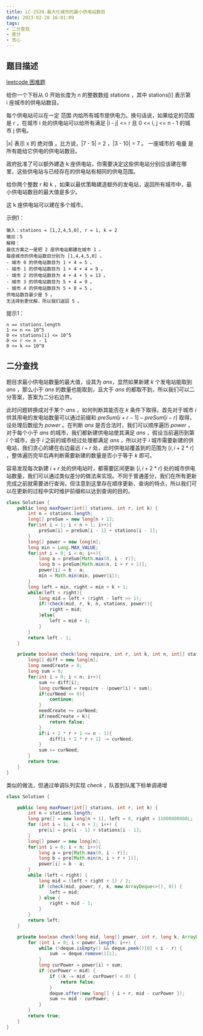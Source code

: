 ```yaml
---
title: LC-2528.最大化城市的最小供电站数目
date: 2023-02-28 16:01:09
tags:
- 二分查找
- 差分
- 贪心
---
```


## 题目描述
[leetcode 困难题](https://leetcode.cn/problems/maximize-the-minimum-powered-city/)

给你一个下标从 0 开始长度为 n 的整数数组 stations ，其中 stations[i] 表示第 i 座城市的供电站数目。

每个供电站可以在一定 范围 内给所有城市提供电力。换句话说，如果给定的范围是 r ，在城市 i 处的供电站可以给所有满足 |i - j| <= r 且 0 <= i, j <= n - 1 的城市 j 供电。

|x| 表示 x 的 绝对值 。比方说，|7 - 5| = 2 ，|3 - 10| = 7 。
一座城市的 电量 是所有能给它供电的供电站数目。

政府批准了可以额外建造 k 座供电站，你需要决定这些供电站分别应该建在哪里，这些供电站与已经存在的供电站有相同的供电范围。

给你两个整数 r 和 k ，如果以最优策略建造额外的发电站，返回所有城市中，最小供电站数目的最大值是多少。

这 k 座供电站可以建在多个城市。

示例1：
```
输入：stations = [1,2,4,5,0], r = 1, k = 2
输出：5
解释：
最优方案之一是把 2 座供电站都建在城市 1 。
每座城市的供电站数目分别为 [1,4,4,5,0] 。
- 城市 0 的供电站数目为 1 + 4 = 5 。
- 城市 1 的供电站数目为 1 + 4 + 4 = 9 。
- 城市 2 的供电站数目为 4 + 4 + 5 = 13 。
- 城市 3 的供电站数目为 5 + 4 = 9 。
- 城市 4 的供电站数目为 5 + 0 = 5 。
供电站数目最少是 5 。
无法得到更优解，所以我们返回 5 。
```

提示1：
```
n == stations.length
1 <= n <= 10^5
0 <= stations[i] <= 10^5
0 <= r <= n - 1
0 <= k <= 10^9
```

## 二分查找
题目求最小供电站数量的最大值，设其为 $ans$，显然如果新建 $k$ 个发电站能取到 $ans$ ，那么小于 $ans$ 的数量也能取到，且大于 $ans$ 的都取不到，所以我们可以二分答案，答案为二分右边界。

此时问题转换成对于某个 $ans$ ，如何判断其能否在 $k$ 条件下取得。首先对于城市 $i$ 供其用电的发电站数量可以通过前缀和 $preSum[i + r - 1] - preSum[i - r]$ 取得，设处理后数组为 $power$ 。在判断 $ans$ 是否合法时，我们可以顺序遍历 $power$ ，对于每个小于 $ans$ 的城市，我们都新建供电站使其满足 $ans$ ，假设当前遍历到第 $i$ 个城市，由于 $i$ 之前的城市经过处理都满足 $ans$ ，所以对于 $i$ 城市需要新建的供电站，我们贪心的建在右边最远 $i + r$ 处，此时供电站覆盖到的范围为 $[i, i + 2 * r]$ ，整体遍历完毕后再判断需要新建的数量是否小于等于 $k$ 即可。

容易发现每次新建 $i + r$ 处的供电站时，都需要区间更新 $[i, i + 2 * r]$ 处的城市供电站数量，我们可以通过类似差分的做法来实现。不同于普通差分，我们在所有更新完成之前就需要进行查询，但注意到这里存在顺序更新、查询的特点，所以我们可以在更新的过程中实时维护前缀和以达到查询的目的。

```Java
class Solution {
    public long maxPower(int[] stations, int r, int k) {
        int n = stations.length;
        long[] preSum = new long[n + 1];
        for(int i = 1; i < n + 1; i++){
            preSum[i] = preSum[i - 1] + stations[i - 1];
        }
        long[] power = new long[n];
        long min = Long.MAX_VALUE;
        for(int i = 0; i < n; i++){
            long a = preSum[Math.max(0, i - r)];
            long b = preSum[Math.min(n, i + r + 1)];
            power[i] = b - a;
            min = Math.min(min, power[i]);
        }
        long left = min, right = min + k + 1;
        while(left < right){
            long mid = left + (right - left >> 1);
            if(!check(mid, r, k, n, stations, power)){
                right = mid;
            }else{
                left = mid + 1;
            }
        }
        return left - 1;
    }

    private boolean check(long require, int r, int k, int n, int[] stations, long[] power){
        long[] diff = new long[n];
        long needCreate = 0;
        long sum = 0;
        for(int i = 0; i < n; i++){
            sum += diff[i];
            long curNeed = require - (power[i] + sum);
            if(curNeed <= 0){
                continue;
            }
            needCreate += curNeed;
            if(needCreate > k){
                return false;
            }
            if(i + 2 * r + 1 <= n - 1){
                diff[i + 2 * r + 1] -= curNeed;
            }
            sum += curNeed;
        }
        return true;
    }
}
```
类似的做法，但通过单调队列实现 $check$ ，队首到队尾下标单调递增
```Java
class Solution {

    public long maxPower(int[] stations, int r, int k) {
        int n = stations.length;
        long pre[] = new long[n + 1], left = 0, right = 11000000000L;
        for (int i = 1; i < n + 1; i++) {
            pre[i] = pre[i - 1] + stations[i - 1];
        }
        long[] power = new long[n];
        for(int i = 0; i < n; i++){
            long a = pre[Math.max(0, i - r)];
            long b = pre[Math.min(n, i + r + 1)];
            power[i] = b - a;
        }
        while (left < right) {
            long mid = (left + right + 1) / 2;
            if (check(mid, power, r, k, new ArrayDeque<>(), 0)) {
                left = mid;
            } else {
                right = mid - 1;
            }
        }
        return left;
    }

    private boolean check(long mid, long[] power, int r, long k, ArrayDeque<long[]> deque, long sum) {
        for (int i = 0; i < power.length; i++) {
            while (!deque.isEmpty() && deque.peek()[0] < i - r) {
                sum -= deque.remove()[1];
            }
            long curPower = power[i] + sum;
            if (curPower < mid) {
                if ((k -= mid - curPower) < 0) {
                    return false;
                }
                deque.offer(new long[] { i + r, mid - curPower });
                sum += mid - curPower;
            }
        }
        return true;
    }
}
```